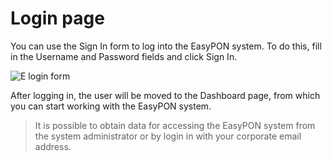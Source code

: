 # Login page

You can use the Sign In form to log into the EasyPON system. To do this, fill in the Username and Password fields and click Sign In.

![E login form](../.gitbook/assets/bqZ2Qi\_k7KVKYWWo2fDVB\_screenshot-2022-11-26-at-021516.png)

After logging in, the user will be moved to the Dashboard page, from which you can start working with the EasyPON system.

> It is possible to obtain data for accessing the EasyPON system from the system administrator or by login in with your corporate email address.
